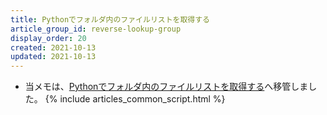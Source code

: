 ```yaml
---
title: Pythonでフォルダ内のファイルリストを取得する
article_group_id: reverse-lookup-group
display_order: 20
created: 2021-10-13
updated: 2021-10-13
---
```

- 当メモは、[Pythonでフォルダ内のファイルリストを取得する](https://thinktwice.tech/it/python/get_a_list_of_files_in_a_folder_in_python/)へ移管しました。
{% include articles_common_script.html %}
